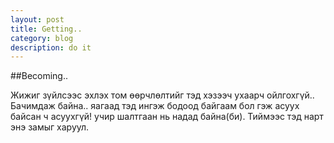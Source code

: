 ```yaml
---
layout: post
title: Getting..
category: blog
description: do it
---
```

##Becoming..

Жижиг зүйлсээс эхлэх том өөрчлөлтийг тэд хэзээч ухаарч ойлгохгүй.. Бачимдаж байна.. яагаад тэд ингэж бодоод байгаам бол гэж асуух байсан ч асуухгүй! учир шалтгаан нь надад байна(би). Тиймээс тэд нарт энэ замыг харуул.


